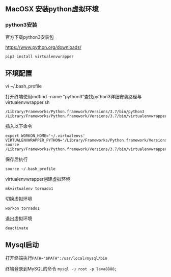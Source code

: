 ## MacOSX 安装python虚拟环境

### python3安装

官方下载python3安装包

https://www.python.org/downloads/

```
pip3 install virtualenvwrapper
```

## 环境配置

vi ~/.bash\_profile

打开终端使用mdfind -name “python3”查找python3详细安装路径与virtualenvwrapper.sh

```
/Library/Frameworks/Python.framework/Versions/3.7/bin/python3
/Library/Frameworks/Python.framework/Versions/3.7/bin/virtualenvwrapper.sh
```

插入以下命令

```
export WORKON_HOME='~/.virtualenvs'
VIRTUALENVWRAPPER_PYTHON='/Library/Frameworks/Python.framework/Versions/3.7/bin/python3'
source /Library/Frameworks/Python.framework/Versions/3.7/bin/virtualenvwrapper.sh
```

保存后执行

```
source ~/.bash_profile
```

virtualenvwrapper创建虚拟环境

```
mkvirtualenv tornado1
```

切换虚拟环境

```
workon tornado1
```

退出虚拟环境

```
deactivate
```

## Mysql启动

打开终端执行`PATH="$PATH":/usr/local/mysql/bin`

终端登录到MySQL的命令 `mysql -u root -p leva8888;`

